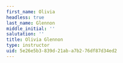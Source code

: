 ```yaml
---
first_name: Olivia
headless: true
last_name: Glennon
middle_initial: ''
salutation: ''
title: Olivia Glennon
type: instructor
uid: 5e26e5b3-839d-21ab-a7b2-76df87d34ed2
---
```

